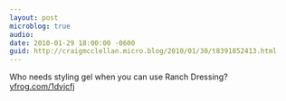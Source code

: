 ```yaml
---
layout: post
microblog: true
audio: 
date: 2010-01-29 18:00:00 -0600
guid: http://craigmcclellan.micro.blog/2010/01/30/t8391852413.html
---
```

Who needs styling gel when you can use Ranch Dressing? [yfrog.com/1dvjcfj](http://yfrog.com/1dvjcfj)

